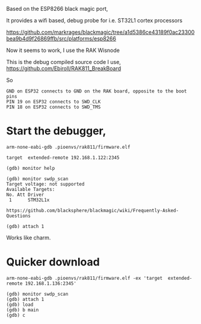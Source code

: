 
Based on the ESP8266 black magic port,

It provides a wifi based, debug probe for i.e. ST32L1 cortex processors

https://github.com/markrages/blackmagic/tree/a1d5386ce43189f0ac23300bea9b4d9f26869ffb/src/platforms/esp8266

Now it seems to work, I use the RAK Wisnode

This is the debug compiled source code I use,
https://github.com/Ebiroll/RAK811_BreakBoard

So
```
GND on ESP32 connects to GND on the RAK board, opposite to the boot pins
PIN 19 on ESP32 connects to SWD_CLK
PIN 18 on ESP32 connects to SWD_TMS
```


# Start the debugger,
```
arm-none-eabi-gdb .pioenvs/rak811/firmware.elf

target  extended-remote 192.168.1.122:2345

(gdb) monitor help

(gdb) monitor swdp_scan
Target voltage: not supported
Available Targets:
No. Att Driver
 1      STM32L1x

https://github.com/blacksphere/blackmagic/wiki/Frequently-Asked-Questions

(gdb) attach 1

```

Works like charm.

# Quicker download
```
arm-none-eabi-gdb .pioenvs/rak811/firmware.elf -ex 'target  extended-remote 192.168.1.136:2345'

(gdb) monitor swdp_scan
(gdb) attach 1
(gdb) load
(gdb) b main
(gdb) c


```